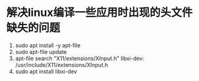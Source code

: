 # 解决linux编译一些应用时出现的头文件缺失的问题

1. sudo apt install -y apt-file
2. sudo apt-file update
3. apt-file search "X11/extensions/XInput.h"
   libxi-dev: /usr/include/X11/extensions/XInput.h
4. sudo apt install libxi-dev